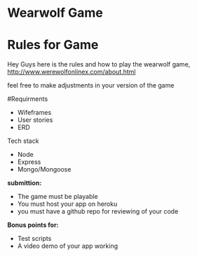 # Wearwolf Game

# Rules for Game
Hey Guys here is the rules and how to  play the wearwolf game,  
http://www.werewolfonlinex.com/about.html

feel free to make adjustments in your version of the game

#Requirments
* Wifeframes
* User stories
* ERD

Tech stack
* Node 
* Express
* Mongo/Mongoose




**submittion:**
* The game must be playable
* You must host your app on heroku
* you must have a github repo for reviewing of your code

**Bonus points for:**
* Test scripts
* A video demo of your app working